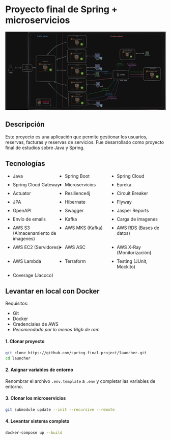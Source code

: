 # Proyecto final de Spring + microservicios

![diagram](../images/diagram.png)

## Descripción

Este proyecto es una aplicación que permite gestionar los usuarios, reservas, facturas y reservas de servicios. Fue desarrollado como proyecto final de estudios sobre Java y Spring.

## Tecnologías

<ul style="display: grid; grid-template-columns: 1fr 1fr 1fr; grid-gap: 10px;">
  <li>Java</li>
  <li>Spring Boot</li>
  <li>Spring Cloud</li>
  <li>Spring Cloud Gateway</li>
  <li>Microservicios</li>
  <li>Eureka</li>
  <li>Actuator</li>
  <li>Resilience4j</li>
  <li>Circuit Breaker</li>
  <li>JPA</li>
  <li>Hibernate</li>
  <li>Flyway</li>
  <li>OpenAPI</li>
  <li>Swagger</li>
  <li>Jasper Reports</li>
  <li>Envío de emails</li>
  <li>Kafka</li>
  <li>Carga de imagenes</li>
  <li>AWS S3 (Almacenamiento de imagenes)</li>
  <li>AWS MKS (Kafka)</li>
  <li>AWS RDS (Bases de datos)</li>
  <li>AWS EC2 (Servidores)</li>
  <li>AWS ASC</li>
  <li>AWS X-Ray (Monitorización)</li>
  <li>AWS Lambda</li>
  <li>Terraform</li>
  <li>Testing (JUnit, Mockito)</li>
  <li>Coverage (Jacoco)</li>
</ul>

## Levantar en local con Docker

Requisitos:

- Git
- Docker
- Credenciales de AWS
- *Recomendado por lo menos 16gb de ram*

#### 1. Clonar proyecto

```bash
git clone https://github.com/spring-final-project/launcher.git
cd launcher
```

#### 2. Asignar variables de entorno

Renombrar el archivo `.env.template` a `.env` y completar las variables de entorno.

#### 3. Clonar los microservicios

```bash
git submodule update --init --recursive --remote
```

#### 4. Levantar sistema completo

```bash
docker-compose up --build
```
